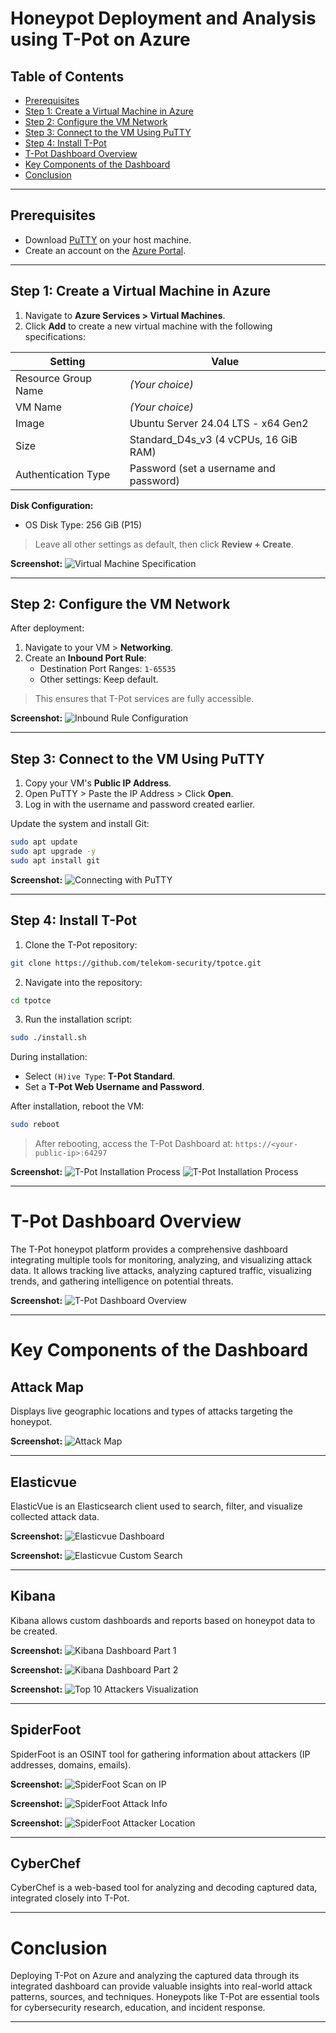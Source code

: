 # Honeypot Deployment and Analysis using T-Pot on Azure

## Table of Contents
- [Prerequisites](#prerequisites)
- [Step 1: Create a Virtual Machine in Azure](#step-1-create-a-virtual-machine-in-azure)
- [Step 2: Configure the VM Network](#step-2-configure-the-vm-network)
- [Step 3: Connect to the VM Using PuTTY](#step-3-connect-to-the-vm-using-putty)
- [Step 4: Install T-Pot](#step-4-install-t-pot)
- [T-Pot Dashboard Overview](#t-pot-dashboard-overview)
- [Key Components of the Dashboard](#key-components-of-the-dashboard)
- [Conclusion](#conclusion)

---

## Prerequisites
- Download [PuTTY](https://www.putty.org/) on your host machine.
- Create an account on the [Azure Portal](https://portal.azure.com/).

---

## Step 1: Create a Virtual Machine in Azure

1. Navigate to **Azure Services > Virtual Machines**.
2. Click **Add** to create a new virtual machine with the following specifications:

| Setting                | Value                               |
|------------------------|-------------------------------------|
| Resource Group Name    | *(Your choice)*                     |
| VM Name                | *(Your choice)*                     |
| Image                  | Ubuntu Server 24.04 LTS - x64 Gen2  |
| Size                   | Standard_D4s_v3 (4 vCPUs, 16 GiB RAM) |
| Authentication Type    | Password (set a username and password) |

**Disk Configuration:**
- OS Disk Type: 256 GiB (P15)

> Leave all other settings as default, then click **Review + Create**.

**Screenshot:**
![Virtual Machine Specification](images/VMspecs.png)

---

## Step 2: Configure the VM Network

After deployment:
1. Navigate to your VM > **Networking**.
2. Create an **Inbound Port Rule**:
   - Destination Port Ranges: `1-65535`
   - Other settings: Keep default.

> This ensures that T-Pot services are fully accessible.

**Screenshot:**
![Inbound Rule Configuration](images/Customisetheinboundrule.png)

---

## Step 3: Connect to the VM Using PuTTY

1. Copy your VM's **Public IP Address**.
2. Open PuTTY > Paste the IP Address > Click **Open**.
3. Log in with the username and password created earlier.

Update the system and install Git:
```bash
sudo apt update
sudo apt upgrade -y
sudo apt install git
```

**Screenshot:**
![Connecting with PuTTY](images/connectingthroughPuTTY.png)

---

## Step 4: Install T-Pot

1. Clone the T-Pot repository:
```bash
git clone https://github.com/telekom-security/tpotce.git
```

2. Navigate into the repository:
```bash
cd tpotce
```

3. Run the installation script:
```bash
sudo ./install.sh
```

During installation:
- Select `(H)ive Type`: **T-Pot Standard**.
- Set a **T-Pot Web Username and Password**.

After installation, reboot the VM:
```bash
sudo reboot
```

> After rebooting, access the T-Pot Dashboard at: `https://<your-public-ip>:64297`

**Screenshot:**
![T-Pot Installation Process](images/changetotpotceandrunthescript.png)
![T-Pot Installation Process](images/installinTPOT.png)

---

# T-Pot Dashboard Overview

The T-Pot honeypot platform provides a comprehensive dashboard integrating multiple tools for monitoring, analyzing, and visualizing attack data. It allows tracking live attacks, analyzing captured traffic, visualizing trends, and gathering intelligence on potential threats.

**Screenshot:**
![T-Pot Dashboard Overview](images/TPOTDashboard.png)

---

# Key Components of the Dashboard

## Attack Map
Displays live geographic locations and types of attacks targeting the honeypot.

**Screenshot:**
![Attack Map](images/AttackMap.png)

---

## Elasticvue
ElasticVue is an Elasticsearch client used to search, filter, and visualize collected attack data.

**Screenshot:**
![Elasticvue Dashboard](images/Elasticdashboard.png)

**Screenshot:**
![Elasticvue Custom Search](images/Customsearch.png)

---

## Kibana
Kibana allows custom dashboards and reports based on honeypot data to be created.

**Screenshot:**
![Kibana Dashboard Part 1](images/1.png)

**Screenshot:**
![Kibana Dashboard Part 2](images/2.png)

**Screenshot:**
![Top 10 Attackers Visualization](images/top10.png)

---

## SpiderFoot
SpiderFoot is an OSINT tool for gathering information about attackers (IP addresses, domains, emails).

**Screenshot:**
![SpiderFoot Scan on IP](images/Runscan.png)

**Screenshot:**
![SpiderFoot Attack Info](images/informationgathered.png)

**Screenshot:**
![SpiderFoot Attacker Location](images/locationofattacker.png)

---

## CyberChef
CyberChef is a web-based tool for analyzing and decoding captured data, integrated closely into T-Pot.


---

# Conclusion

Deploying T-Pot on Azure and analyzing the captured data through its integrated dashboard can provide valuable insights into real-world attack patterns, sources, and techniques. Honeypots like T-Pot are essential tools for cybersecurity research, education, and incident response.

---

